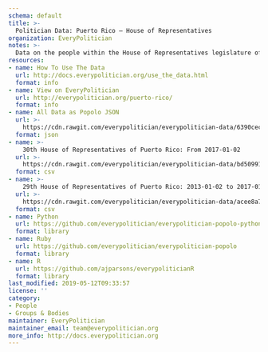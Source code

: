 ```yaml
---
schema: default
title: >-
  Politician Data: Puerto Rico — House of Representatives
organization: EveryPolitician
notes: >-
  Data on the people within the House of Representatives legislature of Puerto Rico.
resources:
- name: How To Use The Data
  url: http://docs.everypolitician.org/use_the_data.html
  format: info
- name: View on EveryPolitician
  url: http://everypolitician.org/puerto-rico/
  format: info
- name: All Data as Popolo JSON
  url: >-
    https://cdn.rawgit.com/everypolitician/everypolitician-data/6390cec19137f30cf5329f4ca38dfcb6d2803412/data/Puerto_Rico/House_of_Representatives/ep-popolo-v1.0.json
  format: json
- name: >-
    30th House of Representatives of Puerto Rico: From 2017-01-02
  url: >-
    https://cdn.rawgit.com/everypolitician/everypolitician-data/bd509912bffbf97e035ecc6ca6dc55d86ea376ea/data/Puerto_Rico/House_of_Representatives/term-30.csv
  format: csv
- name: >-
    29th House of Representatives of Puerto Rico: 2013-01-02 to 2017-01-01
  url: >-
    https://cdn.rawgit.com/everypolitician/everypolitician-data/acee8a7f4d93f1745b64888171928cd0bfc4c528/data/Puerto_Rico/House_of_Representatives/term-29.csv
  format: csv
- name: Python
  url: https://github.com/everypolitician/everypolitician-popolo-python
  format: library
- name: Ruby
  url: https://github.com/everypolitician/everypolitician-popolo
  format: library
- name: R
  url: https://github.com/ajparsons/everypoliticianR
  format: library
last_modified: 2019-05-12T09:33:57
license: ''
category:
- People
- Groups & Bodies
maintainer: EveryPolitician
maintainer_email: team@everypolitician.org
more_info: http://docs.everypolitician.org
---
```

